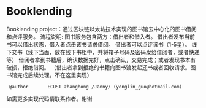 # Booklending
Booklending project：通过区块链以太坊技术实现的图书馆去中心化的图书借阅和点评服务。
流程说明:
	图书服务包含两方：借出者和借入者。
	借出者发布当前书可以借出状态，借入者点击该书请求借阅。
	借出者可以点评该书（1-5星）。
  线下交书（线下当面，放在线下书柜中，并将箱子号码及密码发给借阅者，或者快递等）
	借阅者拿到书籍后，确认数据完好，点击确认，交易完成；或者发现书本有破损，拒绝借阅。
	（借出者拿到拒绝的书籍向图书馆发起还书或者回收请求。图书馆完成后续处理。不在这里实现）
 
	 @author       ECUST zhanghong /Janny/ (yonglin_guo@hotmail.com)
   
 如需更多实现代码请联系作者。谢谢
